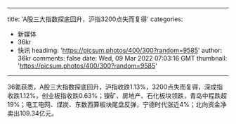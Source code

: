 
---
title: 'A股三大指数探底回升，沪指3200点失而复得'
categories: 
 - 新媒体
 - 36kr
 - 快讯
headimg: 'https://picsum.photos/400/300?random=9585'
author: 36kr
comments: false
date: Wed, 09 Mar 2022 07:03:16 GMT
thumbnail: 'https://picsum.photos/400/300?random=9585'
---

<div>   
36氪获悉，A股三大指数探底回升，沪指收跌1.13%，3200点失而复得，深成指收跌1.12%，创业板指收跌0.63%；镍矿、房地产、石化板块领跌，青岛中程跌超19%；电工电网、煤炭、东数西算板块尾盘反弹，宁德时代涨近4%；北向资金净卖出109.34亿元。  
</div>
            